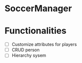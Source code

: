 # SoccerManager


# Functionalities
  - [ ] Customize attributes for players
  - [ ] CRUD person
  - [ ] Hierarchy sysem
